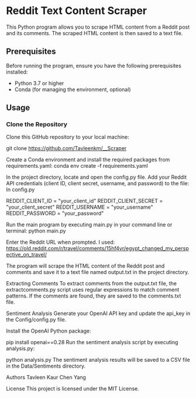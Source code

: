 # Reddit Text Content Scraper

This Python program allows you to scrape HTML content from a Reddit post and its comments. The scraped HTML content is then saved to a text file.

## Prerequisites

Before running the program, ensure you have the following prerequisites installed:

- Python 3.7 or higher
- Conda (for managing the environment, optional)

## Usage

### Clone the Repository

Clone this GitHub repository to your local machine:

git clone https://github.com/Tavleenkm/__Scraper


Create a Conda environment and install the required packages from requirements.yaml:
conda env create -f requirements.yaml

In the project directory, locate and open the config.py file. Add your Reddit API credentials (client ID, client secret, username, and password) to the file: In config.py

REDDIT_CLIENT_ID = "your_client_id"
REDDIT_CLIENT_SECRET = "your_client_secret"
REDDIT_USERNAME = "your_username"
REDDIT_PASSWORD = "your_password"

Run the main program by executing main.py in your command line or terminal: python main.py

Enter the Reddit URL when prompted. I used: https://old.reddit.com/r/travel/comments/15hf4vr/egypt_changed_my_perspective_on_travel/

The program will scrape the HTML content of the Reddit post and comments and save it to a text file named output.txt in the project directory.

Extracting Comments
To extract comments from the output.txt file, the extractcomments.py script uses regular expressions to match comment patterns. If the comments are found, they are saved to the comments.txt file.

Sentiment Analysis
Generate your OpenAI API key and update the api_key in the Config/config.py file.

Install the OpenAI Python package:

pip install openai==0.28
Run the sentiment analysis script by executing analysis.py:

python analysis.py
The sentiment analysis results will be saved to a CSV file in the Data/Sentiments directory.

Authors
Tavleen Kaur
Chen Yang

License
This project is licensed under the MIT License.
